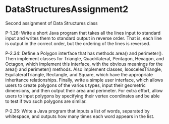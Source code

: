 # DataStructuresAssignment2
Second assignment of Data Structures class

P-1.26: 
Write a short Java program that takes all the lines input to standard input and writes them to standard output
in reverse order. That is, each line is output in the correct order, but the ordering of the lines is reversed.


P-2.34: 
Define a Polygon interface that has methods area() and perimeter(). Then implement classes for Triangle, 
Quadrilateral, Pentagon, Hexagon, and Octagon, which implement this interface, with the obvious meanings for 
the area() and perimeter() methods. Also implement classes, IsoscelesTriangle, EquilateralTriangle, Rectangle,
and Square, which have the appropriate inheritance relationships. Finally, write a simple user interface, which
allows users to create polygons of the various types, input their geometric dimensions, and then output their
area and perimeter. For extra effort, allow users to input polygons by specifying their vertex coordinates and
be able to test if two such polygons are similar. 


P-2.35: 
Write a Java program that inputs a list of words, separated by whitespace, and outputs how many times each word
appears in the list. 

